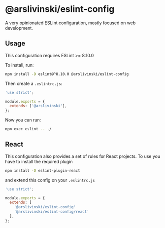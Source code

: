 # @arslivinski/eslint-config

A very opinionated ESLint configuration, mostly focused on web development.

## Usage

This configuration requires ESLint >= 8.10.0

To install, run:

```sh
npm install -D eslint@^8.10.0 @arslivinski/eslint-config
```

Then create a `.eslintrc.js`:

```js
'use strict';

module.exports = {
  extends: ['@arslivinski'],
};
```

Now you can run:

```sh
npm exec eslint -- ./
```

## React

This configuration also provides a set of rules for React projects. To use you
have to install the required plugin

```sh
npm install -D eslint-plugin-react
```

and extend this config on your `.eslintrc.js`

```js
'use strict';

module.exports = {
  extends: [
    '@arslivinski/eslint-config'
    '@arslivinski/eslint-config/react'
  ],
};
```
